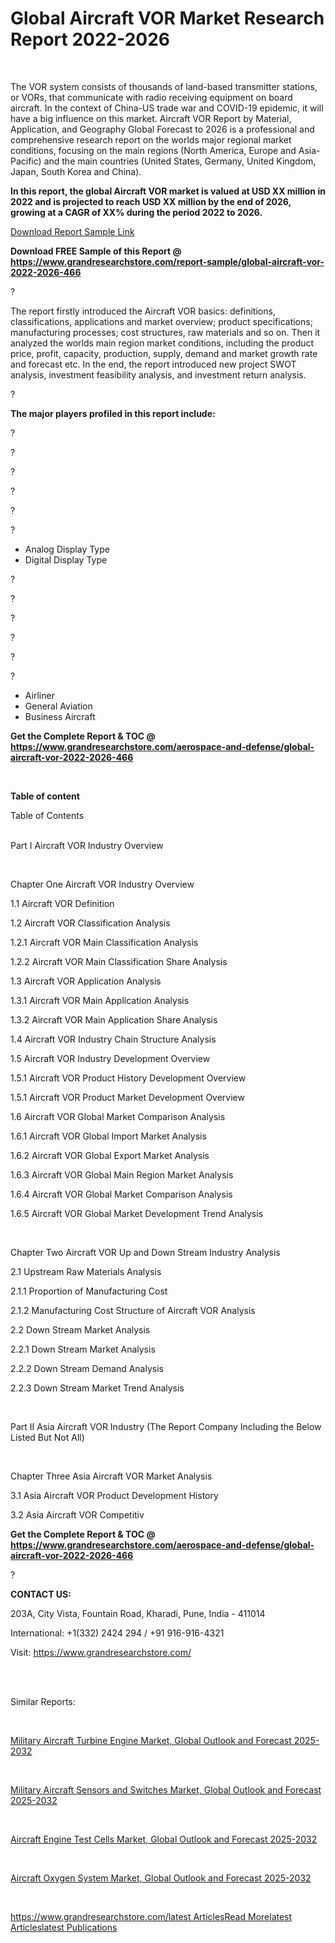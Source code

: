<h1>Global Aircraft VOR Market Research Report 2022-2026</h1><br/><p>The VOR system consists of thousands of land-based transmitter stations, or VORs, that communicate with radio receiving equipment on board aircraft. In the context of China-US trade war and COVID-19 epidemic, it will have a big influence on this market. Aircraft VOR Report by Material, Application, and Geography Global Forecast to 2026 is a professional and comprehensive research report on the worlds major regional market conditions, focusing on the main regions (North America, Europe and Asia-Pacific) and the main countries (United States, Germany, United Kingdom, Japan, South Korea and China).</p>
 
 
 
 <p><strong>In this report, the global Aircraft VOR market is valued at USD XX million in 2022 and is projected to reach USD XX million by the end of 2026, growing at a <strong>CAGR</strong> of XX% during the period 2022 to 2026.</strong></p>
 
 
 
 <p><a href="https://www.grandresearchstore.com/mr-admin/report-sample/global-aircraft-vor-2022-2026-466">Download Report Sample Link</a></p>
 
 
 
 <div><b>Download FREE Sample of this Report @ <a href="https://www.grandresearchstore.com/report-sample/global-aircraft-vor-2022-2026-466">https://www.grandresearchstore.com/report-sample/global-aircraft-vor-2022-2026-466</a></b></div>
 
 
 
 <p>? </p>
 
 
 
 <p>The report firstly introduced the Aircraft VOR basics: definitions, classifications, applications and market overview; product specifications; manufacturing processes; cost structures, raw materials and so on. Then it analyzed the worlds main region market conditions, including the product price, profit, capacity, production, supply, demand and market growth rate and forecast etc. In the end, the report introduced new project SWOT analysis, investment feasibility analysis, and investment return analysis.</p>
 
 
 
 <p>? </p>
 
 
 
 <p><strong>The <strong>major players</strong> profiled in this report include:</strong></p>
 
 
 
 <p>? </p>
 
 
 
 <p>? </p>
 
 
 
 <p>? </p>
 
 
 
 <p>? </p>
 
 
 
 <p>? </p>
 
 
 
 <p>? </p>
 
 
 
 <ul>
 
 <li>Analog Display Type</li>
 
 <li>Digital Display Type</li>
 
 </ul>
 
 
 
 <p>? </p>
 
 
 
 <p>? </p>
 
 
 
 <p>? </p>
 
 
 
 <p>? </p>
 
 
 
 <p>? </p>
 
 
 
 <p>? </p>
 
 
 
 <ul>
 
 <li>Airliner</li>
 
 <li>General Aviation</li>
 
 <li>Business Aircraft</li>
 
 </ul>
 
 
 
 <div><b>Get the Complete Report & TOC @ <a href="https://www.grandresearchstore.com/aerospace-and-defense/global-aircraft-vor-2022-2026-466">https://www.grandresearchstore.com/aerospace-and-defense/global-aircraft-vor-2022-2026-466</a></b></div>
 
 
 
 <p><br />
 
 <b>Table of content</b></p>
 
 
 
 <p>Table of Contents<br />
 
 <br />
 
 Part I Aircraft VOR Industry Overview<br />
 
 <br />
 
 Chapter One Aircraft VOR Industry Overview<br />
 
 1.1 Aircraft VOR Definition<br />
 
 1.2 Aircraft VOR Classification Analysis<br />
 
 1.2.1 Aircraft VOR Main Classification Analysis<br />
 
 1.2.2 Aircraft VOR Main Classification Share Analysis<br />
 
 1.3 Aircraft VOR Application Analysis<br />
 
 1.3.1 Aircraft VOR Main Application Analysis<br />
 
 1.3.2 Aircraft VOR Main Application Share Analysis<br />
 
 1.4 Aircraft VOR Industry Chain Structure Analysis<br />
 
 1.5 Aircraft VOR Industry Development Overview<br />
 
 1.5.1 Aircraft VOR Product History Development Overview<br />
 
 1.5.1 Aircraft VOR Product Market Development Overview<br />
 
 1.6 Aircraft VOR Global Market Comparison Analysis<br />
 
 1.6.1 Aircraft VOR Global Import Market Analysis<br />
 
 1.6.2 Aircraft VOR Global Export Market Analysis<br />
 
 1.6.3 Aircraft VOR Global Main Region Market Analysis<br />
 
 1.6.4 Aircraft VOR Global Market Comparison Analysis<br />
 
 1.6.5 Aircraft VOR Global Market Development Trend Analysis<br />
 
 <br />
 
 Chapter Two Aircraft VOR Up and Down Stream Industry Analysis<br />
 
 2.1 Upstream Raw Materials Analysis<br />
 
 2.1.1 Proportion of Manufacturing Cost<br />
 
 2.1.2 Manufacturing Cost Structure of Aircraft VOR Analysis<br />
 
 2.2 Down Stream Market Analysis<br />
 
 2.2.1 Down Stream Market Analysis<br />
 
 2.2.2 Down Stream Demand Analysis<br />
 
 2.2.3 Down Stream Market Trend Analysis<br />
 
 <br />
 
 Part II Asia Aircraft VOR Industry (The Report Company Including the Below Listed But Not All)<br />
 
 <br />
 
 Chapter Three Asia Aircraft VOR Market Analysis<br />
 
 3.1 Asia Aircraft VOR Product Development History<br />
 
 3.2 Asia Aircraft VOR Competitiv</p>
 
 
 
 <div><b>Get the Complete Report & TOC @ <a href="https://www.grandresearchstore.com/aerospace-and-defense/global-aircraft-vor-2022-2026-466">https://www.grandresearchstore.com/aerospace-and-defense/global-aircraft-vor-2022-2026-466</a></b></div>
 
 
 
 <p>? </p>
 
 
 
 <p><b>CONTACT US:</b><br />
 
 203A, City Vista, Fountain Road, Kharadi, Pune, India - 411014<br />
 
 International: +1(332) 2424 294 / +91 916-916-4321<br />
 
 Visit: <a href="https://www.grandresearchstore.com/">https://www.grandresearchstore.com/</a><br />
 
 <br />
 
 <br />
 
 Similar Reports:<br />
 
 <br />
 
 <a href="https://www.grandresearchstore.com/machines/global-military-aircraft-turbine-engine-forecast-2025-2032-224">Military Aircraft Turbine Engine Market, Global Outlook and Forecast 2025-2032</a><br />
 
 <br />
 
 <a href="https://www.grandresearchstore.com/semiconductor-and-electronics/global-military-aircraft-sensors-switches-forecast-2025-2032-912">Military Aircraft Sensors and Switches Market, Global Outlook and Forecast 2025-2032</a><br />
 
 <br />
 
 <a href="https://www.grandresearchstore.com/automotive-and-transportation/global-aircraft-engine-test-cells-forecast-2025-2032-446">Aircraft Engine Test Cells Market, Global Outlook and Forecast 2025-2032</a><br />
 
 <br />
 
 <a href="https://www.grandresearchstore.com/machines/global-aircraft-oxygen-system-forecast-2025-2032-439">Aircraft Oxygen System Market, Global Outlook and Forecast 2025-2032</a><br />
 
 <br />
 
 <a href="https://gyeongbokgung.com">https://www.grandresearchstore.com/</a><a href="https://hallyeomaritime.com">latest Articles</a><a href="https://jingwansa.com">Read More</a><a href="https://nguoiviet.jp/">latest Articles</a><a href="https://www.intelmarketresearch.com/">latest Publications</a></p>